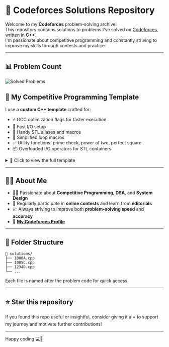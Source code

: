 # 🚀 Codeforces Solutions Repository

Welcome to my **Codeforces** problem-solving archive!  
This repository contains solutions to problems I've solved on [Codeforces](https://codeforces.com/), written in **C++**.  
I'm passionate about competitive programming and constantly striving to improve my skills through contests and practice.

---
## 📊 Problem Count

![Solved Problems](https://img.shields.io/badge/Solved_Problems-0-brightgreen)

## 📌 My Competitive Programming Template

I use a **custom C++ template** crafted for:

- ⚡️ GCC optimization flags for faster execution  
- 🧵 Fast I/O setup  
- 🧰 Handy STL aliases and macros  
- 🔁 Simplified loop macros  
- ✅ Utility functions: prime check, power of two, perfect square  
- 📦 Overloaded I/O operators for STL containers  

<details>
<summary>📄 Click to view the full template</summary>

```cpp
// GCC Optimizations
#pragma GCC optimize("Ofast")
#pragma GCC optimize("no-stack-protector")
#pragma GCC optimize("unroll-loops")
#pragma GCC target("sse,sse2,sse3,ssse3,popcnt,abm,mmx,tune=native")
#pragma GCC optimize("fast-math")
#pragma GCC optimize("Ofast")
#pragma GCC optimize("unroll-loops")
#pragma GCC target("avx,avx2,fma")

#include <bits/stdc++.h>
using namespace std;

typedef long long int ll;
typedef long double ld;
typedef pair<ll, ll> pll;
typedef vector<ll> vll;
typedef vector<ld> vld;
typedef vector<string> vs;
typedef vector<pll> vpll;
typedef map<ll, ll> mll;
typedef set<ll> sll;
typedef unordered_map<ll, ll> umll;
typedef unordered_set<ll> usll;
typedef priority_queue<ll> pq_max;
typedef priority_queue<ll, vector<ll>, greater<ll>> pq_min;
#define umap unordered_map
#define uset unordered_set

#define yes cout<<"YES"<<endl;
#define no cout<<"NO"<<endl;
#define pi (3.14159265358979323846)
#define mod 1000000007
#define inf LLONG_MAX
#define pb push_back
#define ppb pop_back
#define pf push_front
#define is insert
#define mp make_pair
#define ff first
#define ss second
#define all(x) x.begin(), x.end()
#define rall(x) x.rbegin(), x.rend()
#define sz(x) ((ll)(x).size())
#define max3(a, b, c) max(c, max(a, b))
#define max4(a, b, c, d) max(d, max(c, max(a, b)))
#define min3(a, b, c) min(c, min(a, b))
#define min4(a, b, c, d) min(d, min(c, min(a, b)))
#define print(x) cout << x;
#define sprint(x) cout << x << " ";
#define eprint(x) cout << x << endl;
#define sorta(ds) sort(all(ds))
#define sortd(ds) sort(rall(ds))

#define rfr(n) for(ll i=(n)-1; i>=0; i--)
#define rep1(i,a,b) for(ll i=(a); i<=(b); i++)
#define fr(n) for(ll i=0; i<(n); i++)
#define nesfr(x,y) for(ll i=0; i<(x); i++) for(ll j=0; j<(y); j++)
#define rep(i,a,b) for(ll i=(a); i<(b); i++)

#define fast ios_base::sync_with_stdio(false); cin.tie(nullptr); cout.tie(nullptr);

template<typename T1, typename T2> // cin >> pair<T1, T2>
istream& operator>>(istream &istream, pair<T1, T2> &p) { return (istream >> p.first >> p.second); }
template<typename T> // cin >> vector<T>
istream& operator>>(istream &istream, vector<T> &v) {for (auto &it : v)cin >> it; return istream;}
template<typename T1, typename T2> // cout << pair<T1, T2>
ostream& operator<<(ostream &ostream, const pair<T1, T2> &p) { return (ostream << p.first << " " << p.second); }
template<typename T> // cout << vector<T>
ostream& operator<<(ostream &ostream, const vector<T> &c) { for (auto &it : c) cout << it << " "; return ostream; }
template <typename T> // cout << set<T>
ostream& operator<<(ostream& os, const set<T>& v) {for (auto it : v) {os << it; if (it != *v.rbegin())os << " ";} os << "\n"; return os;}
template <typename T, typename S> // cout << map<T,S>
ostream& operator<<(ostream& os, const map<T, S>& v) {for (auto it : v) os << it.first << " " << it.second << "\n"; return os;}

bool isPrime(ll n) {if (n <= 1)return false; if (n <= 3)return true; if (n % 2 == 0 || n % 3 == 0)return false; for (int i = 5; i * i <= n; i = i + 6)if (n % i == 0 || n % (i + 2) == 0)return false; return true;}
bool isPowerOfTwo(ll x) {if (x == 0)return false; return (x & (x - 1)) == 0;}
bool isPerfectSquare(ll x) {if (x >= 0) {ll sr = sqrt(x); return (sr * sr == x);} return false;}

int main() {
    fast;
    ll t; cin>>t;
    while(t--){

        
    }

    return 0;
}
```

</details>

---

## 🙋‍♂️ About Me

- 🧑‍💻 Passionate about **Competitive Programming**, **DSA**, and **System Design**  
- 🎯 Regularly participate in **online contests** and learn from **editorials**  
- 📈 Always striving to improve both **problem-solving speed** and **accuracy**  
- 🔗 [**My Codeforces Profile**](https://codeforces.com/profile/AyushManwatkar)

---

## 📂 Folder Structure

```
📁 solutions/
├── 1000A.cpp
├── 1005C.cpp
├── 1234D.cpp
└── ...
```

Each file is named after the problem code for quick access.

---

## ⭐ Star this repository

If you found this repo useful or insightful, consider giving it a ⭐ to support my journey and motivate further contributions!

---

Happy coding 💻💪

